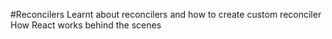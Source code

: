 #Reconcilers
Learnt about reconcilers and how to create custom reconciler
How React works behind the scenes
